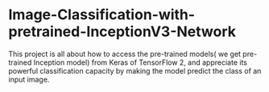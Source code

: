 # Image-Classification-with-pretrained-InceptionV3-Network

This project is all about how to access the pre-trained models( we get pre-trained Inception model) from Keras of TensorFlow 2, and appreciate its powerful classification capacity by making the model predict the class of an input image.
